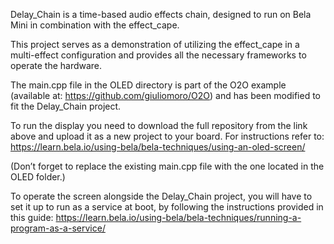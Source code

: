 Delay_Chain is a time-based audio effects chain, designed to run on Bela Mini in combination with the effect_cape.

This project serves as a demonstration of utilizing the effect_cape in a multi-effect configuration and provides all the necessary frameworks to operate the hardware.

The main.cpp file in the OLED directory is part of the O2O example (available at: https://github.com/giuliomoro/O2O) and has been modified to fit the Delay_Chain project.

To run the display you need to download the full repository from the link above and upload it as a new project to your board. For instructions refer to: https://learn.bela.io/using-bela/bela-techniques/using-an-oled-screen/

(Don’t forget to replace the existing main.cpp file with the one located in the OLED folder.)

To operate the screen alongside the Delay_Chain project, you will have to set it up to run as a service at boot, by following the instructions provided in this guide: https://learn.bela.io/using-bela/bela-techniques/running-a-program-as-a-service/
